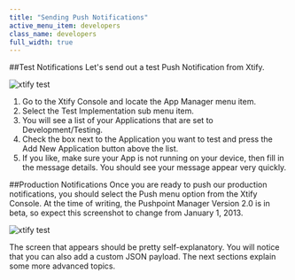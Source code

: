 ```yaml
---
title: "Sending Push Notifications"
active_menu_item: developers
class_name: developers
full_width: true
---
```


##Test Notifications
Let's send out a test Push Notification from Xtify. 

![xtify test](/img/docs/xtify-test.png)

1. Go to the Xtify Console and locate the App Manager menu item.
1. Select the Test Implementation sub menu item.
1. You will see a list of your Applications that are set to Development/Testing.
1. Check the box next to the Application you want to test and press the Add New Application button above the list.
1. If you like, make sure your App is not running on your device, then fill in the message details. You should see your message appear very quickly.

##Production Notifications
Once you are ready to push our production notifications, you should select the Push menu option from the Xtify Console. At the time of writing, the Pushpoint Manager Version 2.0 is in beta, so expect this screenshot to change from January 1, 2013.

![xtify test](/img/docs/xtify-menu-push.png)

The screen that appears should be pretty self-explanatory. You will notice that you can also add a custom JSON payload. The next sections explain some more advanced topics.

